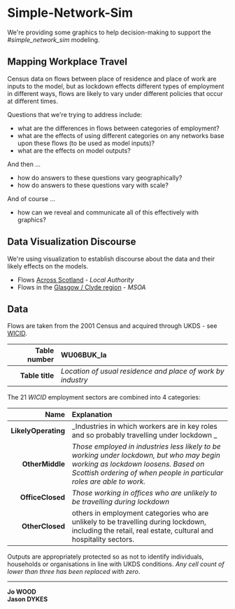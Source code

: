 # Simple-Network-Sim

We're providing some graphics to help decision-making to support the _#simple_network_sim_ modeling.


## Mapping Workplace Travel

Census data on flows between place of residence and place of work are inputs to the model, but as lockdown effects different types of employment in different ways, flows are likely to vary under different policies that occur at different times.

Questions that we're trying to address include:

 * what are the differences in flows between categories of employment?
 * what are the effects of using different categories on any networks base upon these flows (to be used as model inputs)?
 * what are the effects on model outputs?

And then ...
 * how do answers to these questions vary geographically?
 * how do answers to these questions vary with scale?

And of course ...
  * how can we reveal and communicate all of this effectively with graphics?

## Data Visualization Discourse

We're using visualization to establish discourse about the data and their likely effects on the models.

- Flows [Across Scotland](docs/flow/allScotland.md) - _Local Authority_
- Flows in the [Glasgow / Clyde region](docs/flow/glasgow.md) - _MSOA_

## Data

Flows are taken from the 2001 Census and acquired through UKDS - see [WICID](https://wicid.ukdataservice.ac.uk/).

|Table number|**WU06BUK_la**|
|-:|:--|
|**Table title**|_Location of usual residence and place of work by industry_|

The 21 _WICID_ employment sectors are combined into 4 categories:

|Name|Explanation|
|-:|:--|
|**LikelyOperating**|_Industries in which workers are in key roles and so probably travelling under lockdown _|
|**OtherMiddle**|_Those employed in industries less likely to be working under lockdown, but who may begin working as lockdown loosens. Based on Scottish ordering of when people in particular roles are able to work._|
|**OfficeClosed**|_Those working in offices who are unlikely to be travelling during lockdown_|
|**OtherClosed**|others in employment categories who are unlikely to be travelling during lockdown, including the retail, real estate, cultural and hospitality sectors.|

Outputs are appropriately protected so as not to identify individuals, households or organisations in line with UKDS conditions.
_Any cell count of lower than three has been replaced with zero_.



---

**Jo WOOD**<br/>
**Jason DYKES**
